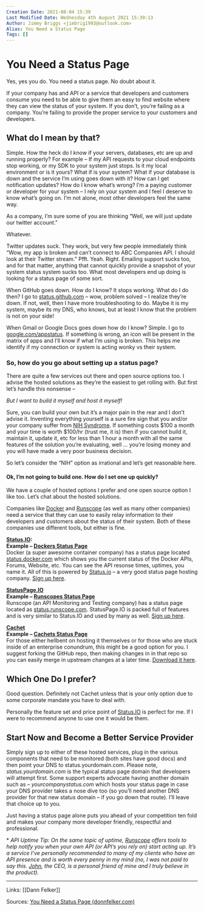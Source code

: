 ```yaml
---
Creation Date: 2021-08-04 15:39
Last Modified Date: Wednesday 4th August 2021 15:39:13
Author: Jimmy Briggs <jimbrig1993@outlook.com>
Alias: You Need a Status Page
Tags: []
---
```


# You Need a Status Page

Yes, yes you do. You need a status page. No doubt about it.

If your company has and API or a service that developers and customers consume you need to be able to give them an easy to find website where they can view the status of your system. If you don’t, you’re failing as a company. You’re failing to provide the proper service to your customers and developers.

## **What do I mean by that?**

Simple. How the heck do I know if your servers, databases, etc are up and running properly? For example – If my API requests to your cloud endpoints stop working, or my SDK to your system just stops. Is it my local environment or is it yours? What if is your system? What if your database is down and the service I’m using goes down with it? How can I get notification updates? How do I know what’s wrong? I’m a paying customer or developer for your system – I rely on your system and I feel I deserve to know what’s going on. I’m not alone, most other developers feel the same way.

As a company, I’m sure some of you are thinking “Well, we will just update our twitter account.”

Whatever.

Twitter updates suck. They work, but very few people immediately think “Wow, my app is broken and can’t connect to ABC Companies API. I should look at their Twitter stream.” Pfft. Yeah. Right. Emailing support sucks too, and for that matter, anything that cannot quickly provide a snapshot of your system status system sucks too. What most developers end up doing is looking for a status page of some sort.

When GitHub goes down. How do I know? It stops working. What do I do then? I go to [status.github.com](http://status.github.com/ "GitHub Status Page") – wow, problem solved – I realize they’re down. If not, well, then I have more troubleshooting to do. Maybe it is my system, maybe its my DNS, who knows, but at least I know that the problem is not on your side!

When Gmail or Google Docs goes down how do I know? Simple. I go to [google.com/appstatus](http://www.google.com/appstatus "Google App Status"). If something is wrong, an icon will be present in the matrix of apps and I’ll know if what I’m using is broken. This helps me identify if my connection or system is acting wonky vs their system.

### So, how do you go about setting up a status page?

There are quite a few services out there and open source options too. I advise the hosted solutions as they’re the easiest to get rolling with. But first let’s handle this nonsense –

_But I want to build it myself and host it myself!_

Sure, you can build your own but it’s a major pain in the rear and I don’t advise it. Inventing everything yourself is a sure fire sign that you and/or your company suffer from [NIH Syndrome](https://en.wikipedia.org/wiki/Not_invented_here). If something costs $100 a month and your time is worth $100/hr (trust me, it is) then if you cannot build it, maintain it, update it, etc for less than 1 hour a month with all the same features of the solution you’re evaluating, well … you’re losing money and you will have made a very poor business decision.

So let’s consider the “NIH” option as irrational and let’s get reasonable here.

#### Ok, I’m not going to build one. How do I set one up quickly?

We have a couple of hosted options I prefer and one open source option I like too. Let’s chat about the hosted solutions.

Companies like [Docker](http://www.docker.com/) and [Runscope](http://www.runscope.com/) (as well as many other companies) need a service that they can use to easily relay information to their developers and customers about the status of their system. Both of these companies use different tools, but either is fine.

**[Status.IO](http://www.status.io/):  
Example – [Dockers Status Page](https://status.docker.com/ "Docker Status")**  
Docker (a super awesome container company) has a status page located [status.docker.com](https://status.docker.com/ "Docker Status") which shows you the current status of the Docker APIs, Forums, Website, etc. You can see the API resonse times, uptimes, you name it. All of this is powered by [Status.io](http://www.status.io/) – a very good status page hosting company. [Sign up here](http://www.status.io/ "Status.IO Sign Up").

**[StatusPage.IO](http://www.statuspage.io/)  
Example – [Runscopes Status Page](http://status.runscope.com/)**  
Runscope (an API Monitoring and Testing company) has a status page located as [status.runscope.com](http://status.runscope.com/). StatusPage.IO is packed full of features and is very similar to Status.IO and used by many as well. [Sign up here](http://www.statuspage.io/).

[**Cachet**](https://status.cachethq.io/ "Cachet")  
**Example – [Cachets Status Page](https://status.cachethq.io/)**  
For those either hellbent on hosting it themselves or for those who are stuck inside of an enterprise conundrum, this might be a good option for you. I suggest forking the GitHub repo, then making changes in in that repo so you can easily merge in upstream changes at a later time. [Download it here](https://cachethq.io/).

## Which One Do I prefer?

Good question. Definitely not Cachet unless that is your only option due to some corporate mandate you have to deal with.

Personally the feature set and price point of [Status.IO](http://www.status.io/) is perfect for me. If I were to recommend anyone to use one it would be them.

## Start Now and Become a Better Service Provider

Simply sign up to either of these hosted services, plug in the various components that need to be monitored (both sites have good docs) and then point your DNS to status.yourdomain.com. Please note, _status.yourdomain.com_ is the typical status page domain that developers will attempt first. Some support experts advocate having another domain such as – _yourcompanystatus.com_ which hosts your status page in case your DNS provider takes a nose dive too (so you’ll need another DNS provider for that new status domain – if you go down that route). I’ll leave that choice up to you.

Just having a status page alone puts you ahead of your competition ten fold and makes your company more developer friendly, respectful and professional.

\* _API Uptime Tip: On the same topic of uptime, [Runscope](http://www.runscope.com/ "Runscope") offers tools to help notify you when your own API (or API’s you rely on) start acting up. It’s a service I’ve personally recommended to many of my clients who have an API presence and is worth every penny in my mind (no, I was not paid to say this. [John](https://twitter.com/johnsheehan), the CEO, is a personal friend of mine and I truly believe in the product)._

***

Links: [[Dann Felker]]

Sources: [You Need a Status Page (donnfelker.com)](https://www.donnfelker.com/you-need-a-status-page/)


